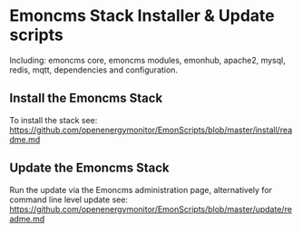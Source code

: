 # Emoncms Stack Installer & Update scripts

Including: emoncms core, emoncms modules, emonhub, apache2, mysql, redis, mqtt, dependencies and configuration.

## Install the Emoncms Stack

To install the stack see: 
https://github.com/openenergymonitor/EmonScripts/blob/master/install/readme.md

## Update the Emoncms Stack

Run the update via the Emoncms administration page, alternatively for command line level update see:
https://github.com/openenergymonitor/EmonScripts/blob/master/update/readme.md

